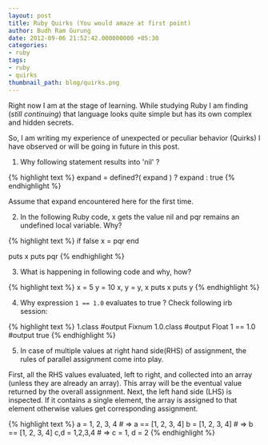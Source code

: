 ```yaml
---
layout: post
title: Ruby Quirks (You would amaze at first point)
author: Budh Ram Gurung
date: 2012-09-06 21:52:42.000000000 +05:30
categories:
- ruby
tags:
- ruby
- quirks
thumbnail_path: blog/quirks.png
---
```


Right now I am at the stage of learning. While studying Ruby I am finding (*still continuing*) that language looks quite simple but has its own complex and hidden secrets.

So, I am writing my experience of unexpected or peculiar behavior (Quirks) I have observed or will be going in future in this post.

1) Why following statement results into 'nil' ?

{% highlight text %}
  expand = defined?( expand ) ? expand : true
{% endhighlight %}

Assume that expand encountered here for the first time.

2) In the following Ruby code, x gets the value nil and pqr remains an undefined local variable. Why?

{% highlight text %}
  if false
    x = pqr
  end

  puts x
  puts pqr
{% endhighlight %}

3) What is happening in following code and why, how?

{% highlight text %}
  x = 5
  y = 10
  x, y = y, x
  puts x
  puts y
{% endhighlight %}

4) Why expression `1 == 1.0` evaluates to true ?
Check following irb session:

{% highlight text %}
  1.class   #output Fixnum
  1.0.class #output Float
  1 == 1.0  #output true
{% endhighlight %}

5) In case of multiple values at right hand side(RHS) of assignment, the rules of parallel assignment come into play.

First, all the RHS values evaluated, left to right, and collected into an array (unless they are already an array). This array will be the eventual value returned by the overall assignment. Next, the left hand side (LHS) is inspected. If it contains a single element, the array is assigned to that element otherwise values get corresponding assignment.

{% highlight text %}
  a = 1, 2, 3, 4             # => a == [1, 2, 3, 4]
  b = [1, 2, 3, 4]           # => b == [1, 2, 3, 4]
  c,d = 1,2,3,4              # => c = 1, d = 2
{% endhighlight %}
